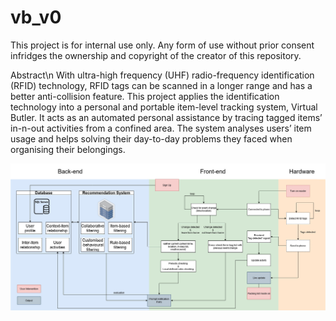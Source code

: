 # vb_v0
This project is for internal use only. Any form of use without prior consent infridges the ownership and copyright of the creator of this repository.

Abstract\n
With ultra-high frequency (UHF) radio-frequency identification (RFID) technology, RFID tags can be scanned in a longer range and has a better anti-collision feature. This project applies the identification technology into a personal and portable item-level tracking system, Virtual Butler. It acts as an automated personal assistance by tracing tagged items’ in-n-out activities from a confined area. The system analyses users’ item usage and helps solving their day-to-day problems they faced when organising their belongings.

![Flow Chart of the system](flow_chart.jpg "Flow Chart of Entire System")
